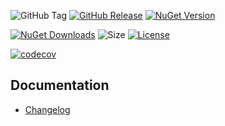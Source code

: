 ![GitHub Tag](https://img.shields.io/github/v/tag/TJC-Tools/TJC.Decorator)
[![GitHub Release](https://img.shields.io/github/v/release/TJC-Tools/TJC.Decorator)](https://github.com/TJC-Tools/TJC.Decorator/releases/latest)
[![NuGet Version](https://img.shields.io/nuget/v/TJC.Decorator)](https://www.nuget.org/packages/TJC.Decorator)

[![NuGet Downloads](https://img.shields.io/nuget/dt/TJC.Decorator)](https://www.nuget.org/packages/TJC.Decorator)
![Size](https://img.shields.io/github/repo-size/TJC-Tools/TJC.Decorator)
[![License](https://img.shields.io/github/license/TJC-Tools/TJC.Decorator.svg)](LICENSE)

[![codecov](https://codecov.io/gh/TJC-Tools/TJC.Decorator/graph/badge.svg?token=Z7XLJ2TNJS)](https://codecov.io/gh/TJC-Tools/TJC.Decorator)

## Documentation
- [Changelog](CHANGELOG.md)
